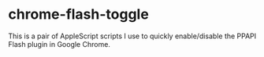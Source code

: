 # chrome-flash-toggle
This is a pair of AppleScript scripts I use to quickly enable/disable the PPAPI Flash plugin in Google Chrome.
